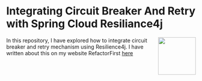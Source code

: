 # Integrating Circuit Breaker And Retry with Spring Cloud Resiliance4j
<a href="Free Java & OpenJDK Info for Daily Java Usage | foojay"><img align="right" src="https://github.com/foojayio/badges/raw/main/works_with_openjdk/Works-with-OpenJDK.png" width="100"></a>

In this repository, I have explored how to integrate circuit breaker and retry mechanism using Resilience4j. 
I have written about this on my website RefactorFirst [here](https://refactorfirst.com/spring-cloud-resiliance4j-circuitbreaker-and-retry.html)